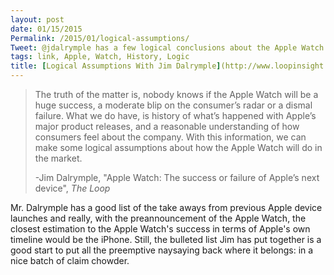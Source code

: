 ```yaml
---
layout: post
date: 01/15/2015
Permalink: /2015/01/logical-assumptions/
Tweet: @jdalrymple has a few logical conclusions about the Apple Watch's success based on Apple's history.
tags: link, Apple, Watch, History, Logic
title: [Logical Assumptions With Jim Dalrymple](http://www.loopinsight.com/2015/01/14/apple-watch-the-success-or-failure-of-apples-next-device/)
---
```


>The truth of the matter is, nobody knows if the Apple Watch will be a huge success, a moderate blip on the consumer’s radar or a dismal failure. What we do have, is history of what’s happened with Apple’s major product releases, and a reasonable understanding of how consumers feel about the company. With this information, we can make some logical assumptions about how the Apple Watch will do in the market.
>
>-Jim Dalrymple, "Apple Watch: The success or failure of Apple’s next device", *The Loop*

Mr. Dalrymple has a good list of the take aways from previous Apple device launches and really, with the preannouncement of the Apple Watch, the closest estimation to the Apple Watch's success in terms of Apple's own timeline would be the iPhone. Still, the bulleted list Jim has put together is a good start to put all the preemptive naysaying back where it belongs: in a nice batch of claim chowder.